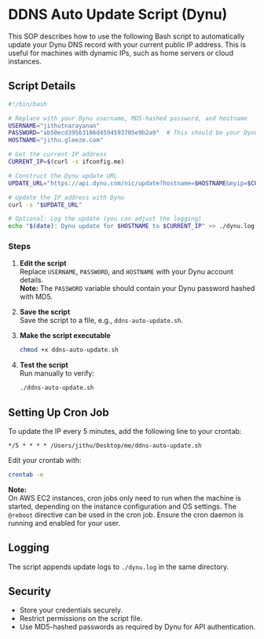 
# DDNS Auto Update Script (Dynu)

This SOP describes how to use the following Bash script to automatically update your Dynu DNS record with your current public IP address. This is useful for machines with dynamic IPs, such as home servers or cloud instances.

## Script Details

```bash
#!/bin/bash

# Replace with your Dynu username, MD5-hashed password, and hostname
USERNAME="jithutnarayanan"
PASSWORD="ab50ecd39563106d4594593705e9b2a9"  # This should be your Dynu password hashed with MD5
HOSTNAME="jithu.gleeze.com"

# Get the current IP address
CURRENT_IP=$(curl -s ifconfig.me)

# Construct the Dynu update URL
UPDATE_URL="https://api.dynu.com/nic/update?hostname=$HOSTNAME&myip=$CURRENT_IP&username=$USERNAME&password=$PASSWORD"

# Update the IP address with Dynu
curl -s "$UPDATE_URL"

# Optional: Log the update (you can adjust the logging)
echo "$(date): Dynu update for $HOSTNAME to $CURRENT_IP" >> ./dynu.log
```

### Steps

1. **Edit the script**  
    Replace `USERNAME`, `PASSWORD`, and `HOSTNAME` with your Dynu account details.  
    **Note:** The `PASSWORD` variable should contain your Dynu password hashed with MD5.

2. **Save the script**  
    Save the script to a file, e.g., `ddns-auto-update.sh`.

3. **Make the script executable**  
    ```bash
    chmod +x ddns-auto-update.sh
    ```

4. **Test the script**  
    Run manually to verify:
    ```bash
    ./ddns-auto-update.sh
    ```

## Setting Up Cron Job

To update the IP every 5 minutes, add the following line to your crontab:

```cron
*/5 * * * * /Users/jithu/Desktop/me/ddns-auto-update.sh
```

Edit your crontab with:
```bash
crontab -e
```

**Note:**  
On AWS EC2 instances, cron jobs only need to run when the machine is started, depending on the instance configuration and OS settings. The `@reboot` directive can be used in the cron job. Ensure the cron daemon is running and enabled for your user.

## Logging

The script appends update logs to `./dynu.log` in the same directory.

## Security

- Store your credentials securely.
- Restrict permissions on the script file.
- Use MD5-hashed passwords as required by Dynu for API authentication.